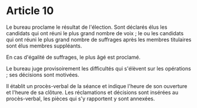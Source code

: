 # Article 10

Le bureau proclame le résultat de l'élection. Sont déclarés élus les candidats qui ont réuni le plus grand nombre de voix ; le ou les candidats qui ont réuni le plus grand nombre de suffrages après les membres titulaires sont élus membres suppléants.

En cas d'égalité de suffrages, le plus âgé est proclamé.

Le bureau juge provisoirement les difficultés qui s'élèvent sur les opérations ; ses décisions sont motivées.

Il établit un procès-verbal de la séance et indique l'heure de son ouverture et l'heure de sa clôture. Les réclamations et décisions sont insérées au procès-verbal, les pièces qui s'y rapportent y sont annexées.
